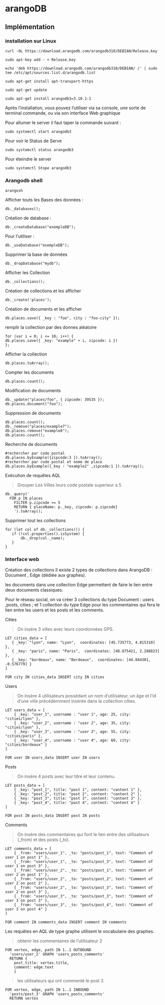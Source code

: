 # arangoDB
## Implémentation 
### installation sur Linux

```
curl -OL https://download.arangodb.com/arangodb310/DEBIAN/Release.key 
```
```
sudo apt-key add - < Release.key 
```
```
echo 'deb https://download.arangodb.com/arangodb310/DEBIAN/ /' | sudo tee /etc/apt/sources.list.d/arangodb.list 
```
``` 
sudo apt-get install apt-transport-https
```
``` 
sudo apt-get update 
```
```
sudo apt-get install arangodb3=3.10.1-1
```

Après l’installation, vous pouvez l’utiliser via sa console, une sorte de terminal commande, ou via son interface Web
graphique

Pour allumer le server il faut taper la commande suivant :
```
sudo systemctl start arangodb3
```
Pour voir le Status de Serve
```
sudo systemctl status arangodb3
```
Pour éteindre le server
```
sudo systemctl Stope arangodb3
```
### Arangodb shell
```
arangosh
```
Afficher touts les Bases des données :
```
db._databases();
```
Création de database :
```
db._createDatabase("exempleDB");
```
Pour l'utiliser :
```
db._useDatabase("exempleDB");
```
Supprimer la base de données 
```
db._dropDatabase("mydb");
```
Afficher les Collection
```
db._collections();
```
Création de collections et les afficher
```
db._create('places');
```
Création de documents et les afficher
```
db.places.save({ _key : "foo", city : "foo-city" });
```
remplir la collection par des donnes aléatoire
```
for (var i = 0; i <= 10; i++) {
db.places.save({ _key: "example" + i, zipcode: i })
};
```
Afficher la collection
```
db.places.toArray();
```
Compter les documents
```
db.places.count();
```
Modification de documents
```
db._update("places/foo", { zipcode: 39535 });
db.places.document("foo");
```
Suppression de documents
```
db.places.count();
db._remove("places/example7");
db.places.remove("example8");
db.places.count();
```
Recherche de documents
```
#rechercher par code postal
db.places.byExample({zipcode:3 }).toArray();
#rechercher par code postal et nome de place 
db.places.byExample({_key : "example2" ,zipcode:1 }).toArray();
```
Exécution de requêtes AQL
> Grouper Les Villes  leurs code postale superieur a 5 
```
db._query('
  FOR p IN places
    FILTER p.zipcode >= 5
    RETURN { placeName: p._key, zipcode: p.zipcode}
    ').toArray();
```
    
 Supprimer tout les  collections
 ```
 for (let col of db._collections()) {
    if (!col.properties().isSystem) {
        db._drop(col._name);
    }
}
```
### Interface web
Création des collections
Il existe 2 types de collections dans ArangoDB :
Document  , Edge (dédiée aux graphes).

les documents dans une collection Edge permettent de faire le lien entre deux documents classiques.

Pour le réseau social, on va créer 3 collections du type Document : users ,posts, cities ;
et 1 collection du type Edge pour les commentaires qui fera le lien entre les users et les posts et les comments.

Cities
> On insère 3 villes avec leurs coordonnées GPS.
```
LET cities_data = [
   { _key: "lyon", name: "Lyon",  coordinates: [45.735773, 4.815310] },
   { _key: "paris", name: "Paris",  coordinates: [48.875421, 2.288823] },
   { _key: "bordeaux", name: "Bordeaux",  coordinates: [44.844301, -0.576779] }
]

FOR city IN cities_data INSERT city IN cities
```
Users
> On insère 4 utilisateurs possédant un nom d’utilisateur, un âge et l’id d’une ville précédemment insérée dans la collection cities.
```
LET users_data = [
    { _key: "user_1", username : "user 1", age: 25, city: "cities/lyon" },
    { _key: "user_2", username : "user 2", age: 35, city: "cities/lyon" },
    { _key: "user_3", username : "user 3", age: 55, city: "cities/paris" },
    { _key: "user_4", username : "user 4", age: 60, city: "cities/bordeaux" }
]

FOR user IN users_data INSERT user IN users
```
Posts
> On insère 4 posts avec leur titre et leur contenu.
```
LET posts_data = [
    { _key: "post_1", title: "post 1", content: "content 1" },
    { _key: "post_2", title: "post 2", content: "content 2" },
    { _key: "post_3", title: "post 3", content: "content 3" },
    { _key: "post_4", title: "post 4", content: "content 4" }
]

FOR post IN posts_data INSERT post IN posts
```
Comments
> On insère des commentaires qui font le lien entre des utilisateurs (_from) et des posts (_to).
```
LET comments_data = [
    { _from: "users/user_1", _to: "posts/post_1", text: "Comment of user 1 on post 1" },
    { _from: "users/user_1", _to: "posts/post_3", text: "Comment of user 1 on post 3" },
    { _from: "users/user_2", _to: "posts/post_1", text: "Comment of user 2 on post 1" },
    { _from: "users/user_2", _to: "posts/post_2", text: "Comment of user 2 on post 2" },
    { _from: "users/user_2", _to: "posts/post_3", text: "Comment of user 2 on post 3" },
    { _from: "users/user_3", _to: "posts/post_3", text: "Comment of user 3 on post 3" },
    { _from: "users/user_3", _to: "posts/post_4", text: "Comment of user 3 on post 4" }
]

FOR comment IN comments_data INSERT comment IN comments
```
Les requêtes en AQL de type graphe utilisent le vocabulaire des graphes. 
> obtenir les commentaires de l’utilisateur 2
```
FOR vertex, edge, path IN 1..1 OUTBOUND
  'users/user_2' GRAPH 'users_posts_comments'
  RETURN {
    post_title: vertex.title,
    comment: edge.text
    }
```
> les utilisateurs qui ont commenté le post 3.
```
FOR vertex, edge, path IN 1..1 INBOUND
  'posts/post_3' GRAPH 'users_posts_comments'
  RETURN vertex
```






